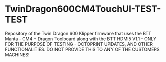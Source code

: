 # TwinDragon600CM4TouchUI-TEST-TEST
Repository of the Twin Dragon 600 Klipper firmware that uses the BTT Manta - CM4 + Dragon Toolboard along with the BTT HDMI5 V1.1  - ONLY  FOR THE PURPOSE OF TESTING - OCTOPRINT UPDATES, AND OTHER FUNCTIONALITIES. DO NOT PROVIDE THIS TO ANY OF THE CUSTOMERS MACHINES!
